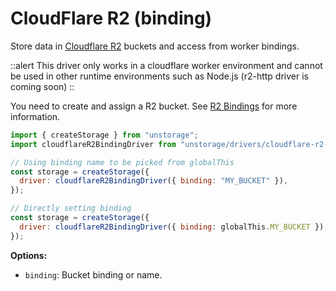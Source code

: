 # CloudFlare R2 (binding)

Store data in [Cloudflare R2](https://developers.cloudflare.com/r2/api/workers/workers-api-reference/) buckets and access from worker bindings.

::alert
This driver only works in a cloudflare worker environment and cannot be used in other runtime environments such as Node.js (r2-http driver is coming soon)
::

You need to create and assign a R2 bucket. See [R2 Bindings](https://developers.cloudflare.com/r2/api/workers/workers-api-reference/#create-a-binding) for more information.

```js
import { createStorage } from "unstorage";
import cloudflareR2BindingDriver from "unstorage/drivers/cloudflare-r2-binding";

// Using binding name to be picked from globalThis
const storage = createStorage({
  driver: cloudflareR2BindingDriver({ binding: "MY_BUCKET" }),
});

// Directly setting binding
const storage = createStorage({
  driver: cloudflareR2BindingDriver({ binding: globalThis.MY_BUCKET }),
});
```

**Options:**

- `binding`: Bucket binding or name.

